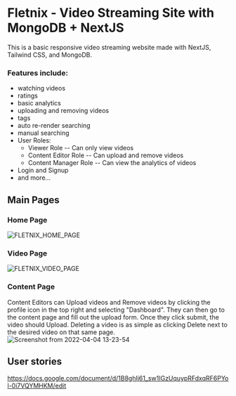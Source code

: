 # Fletnix - Video Streaming Site with MongoDB + NextJS
This is a basic responsive video streaming website made with NextJS, Tailwind CSS, and MongoDB. 

### Features include:
- watching videos
- ratings 
- basic analytics
- uploading and removing videos
- tags
- auto re-render searching
- manual searching
- User Roles:
  * Viewer Role -- Can only view videos
  * Content Editor Role -- Can upload and remove videos
  * Content Manager Role -- Can view the analytics of videos
- Login and Signup
- and more...

## Main Pages
### Home Page
![FLETNIX_HOME_PAGE](https://user-images.githubusercontent.com/19739107/161635798-3c758ee3-300a-46e6-bdb8-958f768f2298.png)

### Video Page
![FLETNIX_VIDEO_PAGE](https://user-images.githubusercontent.com/19739107/161635845-8f9e59a8-a0e7-4567-b47f-b66d760f0c9f.png)

### Content Page
Content Editors can Upload videos and Remove videos by clicking the profile icon in the top right and selecting "Dashboard". They can then go to the content page and fill out the upload form. Once they click submit, the video should Upload. Deleting a video is as simple as clicking Delete next to the desired video on that same page.
![Screenshot from 2022-04-04 13-23-54](https://user-images.githubusercontent.com/19739107/161635867-9a4826ac-8532-4b6f-b901-26e7ed35357d.png)

## User stories

https://docs.google.com/document/d/1B8ghIj61_sw1IGzUquypRFdxqRF6PYol-0i7VQYMHKM/edit

